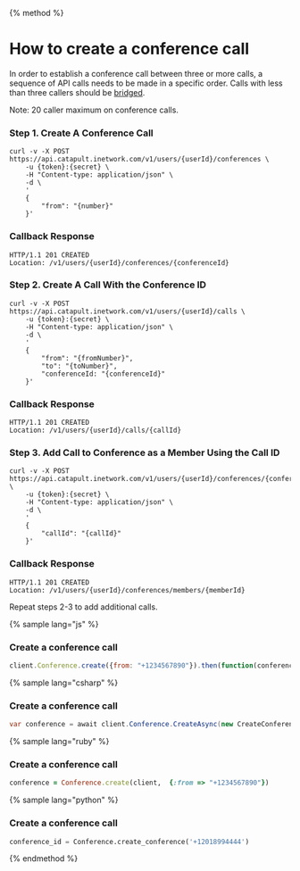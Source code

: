 {% method %}

# How to create a conference call

In order to establish a conference call between three or more calls, a sequence of API calls needs to be made in a specific order. Calls with less than three callers should be [bridged](https://dev.bandwidth.com/ap-docs/methods/bridges/bridges.html). 

Note: 20 caller maximum on conference calls.

### Step 1. Create A Conference Call

```curl
curl -v -X POST https://api.catapult.inetwork.com/v1/users/{userId}/conferences \
    -u {token}:{secret} \
    -H "Content-type: application/json" \
    -d \
    '
    {
        "from": "{number}"
    }'
```

### Callback Response

```http
HTTP/1.1 201 CREATED
Location: /v1/users/{userId}/conferences/{conferenceId}
```

### Step 2. Create A Call With the Conference ID

```curl
curl -v -X POST https://api.catapult.inetwork.com/v1/users/{userId}/calls \
    -u {token}:{secret} \
    -H "Content-type: application/json" \
    -d \
    '
    {
        "from": "{fromNumber}",
        "to": "{toNumber}",
        "conferenceId: "{conferenceId}"
    }'
```

### Callback Response

```http
HTTP/1.1 201 CREATED
Location: /v1/users/{userId}/calls/{callId}
```

### Step 3. Add Call to Conference as a Member Using the Call ID

```curl
curl -v -X POST https://api.catapult.inetwork.com/v1/users/{userId}/conferences/{conferenceId}/members \
    -u {token}:{secret} \
    -H "Content-type: application/json" \
    -d \
    '
    {
        "callId": "{callId}"
    }'
```

### Callback Response

```http
HTTP/1.1 201 CREATED
Location: /v1/users/{userId}/conferences/members/{memberId}
```

Repeat steps 2-3 to add additional calls.


{% sample lang="js" %}

### Create a conference call
```js
client.Conference.create({from: "+1234567890"}).then(function(conference){});
```

{% sample lang="csharp" %}

### Create a conference call
```csharp
var conference = await client.Conference.CreateAsync(new CreateConferenceData {From = "+1234567890"});
```

{% sample lang="ruby" %}

### Create a conference call
```ruby
conference = Conference.create(client,  {:from => "+1234567890"})
```

{% sample lang="python" %}

### Create a conference call
```python
conference_id = Conference.create_conference('+12018994444')
```

{% endmethod %}



